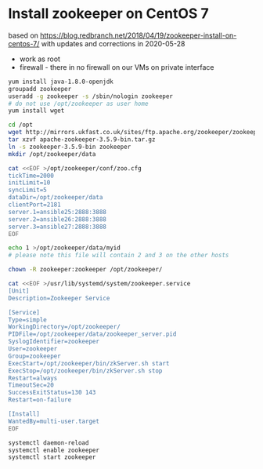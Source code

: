 # Install zookeeper on CentOS 7

based on https://blog.redbranch.net/2018/04/19/zookeeper-install-on-centos-7/
with updates and corrections in 2020-05-28

- work as root
- firewall - there in no firewall on our VMs on private interface

```bash
yum install java-1.8.0-openjdk
groupadd zookeeper 
useradd -g zookeeper -s /sbin/nologin zookeeper
# do not use /opt/zookeeper as user home
yum install wget

cd /opt 
wget http://mirrors.ukfast.co.uk/sites/ftp.apache.org/zookeeper/zookeeper-3.5.9/apache-zookeeper-3.5.9-bin.tar.gz
tar xzvf apache-zookeeper-3.5.9-bin.tar.gz 
ln -s zookeeper-3.5.9-bin zookeeper
mkdir /opt/zookeeper/data

cat <<EOF >/opt/zookeeper/conf/zoo.cfg
tickTime=2000
initLimit=10
syncLimit=5
dataDir=/opt/zookeeper/data
clientPort=2181
server.1=ansible25:2888:3888
server.2=ansible26:2888:3888
server.3=ansible27:2888:3888
EOF

echo 1 >/opt/zookeeper/data/myid
# please note this file will contain 2 and 3 on the other hosts

chown -R zookeeper:zookeeper /opt/zookeeper/

cat <<EOF >/usr/lib/systemd/system/zookeeper.service
[Unit]
Description=Zookeeper Service

[Service]
Type=simple
WorkingDirectory=/opt/zookeeper/
PIDFile=/opt/zookeeper/data/zookeeper_server.pid
SyslogIdentifier=zookeeper
User=zookeeper
Group=zookeeper
ExecStart=/opt/zookeeper/bin/zkServer.sh start
ExecStop=/opt/zookeeper/bin/zkServer.sh stop
Restart=always
TimeoutSec=20
SuccessExitStatus=130 143
Restart=on-failure

[Install]
WantedBy=multi-user.target
EOF

systemctl daemon-reload
systemctl enable zookeeper
systemctl start zookeeper

```
 


